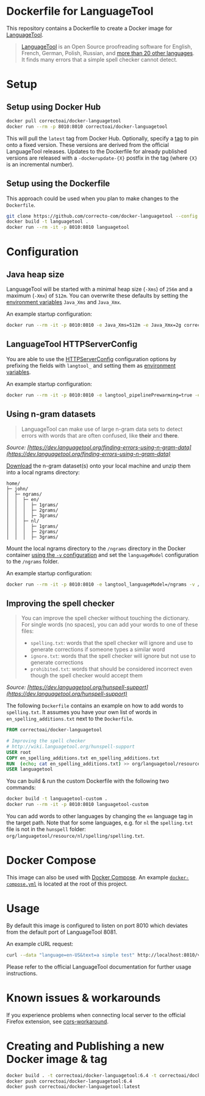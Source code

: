 # Dockerfile for LanguageTool
This repository contains a Dockerfile to create a Docker image for [LanguageTool](https://github.com/languagetool-org/languagetool).

> [LanguageTool](https://www.languagetool.org/) is an Open Source proofreading software for English, French, German, Polish, Russian, and [more than 20 other languages](https://languagetool.org/languages/). It finds many errors that a simple spell checker cannot detect.

# Setup

## Setup using Docker Hub

```sh
docker pull correctoai/docker-languagetool
docker run --rm -p 8010:8010 correctoai/docker-languagetool
```

This will pull the `latest` tag from Docker Hub. Optionally, specify a [tag](https://hub.docker.com/r/correctoai/docker-languagetool/tags) to pin onto a fixed version. These versions are derived from the official LanguageTool releases. Updates to the Dockerfile for already published versions are released with a `-dockerupdate-{X}` postfix in the tag (where `{X}` is an incremental number).

## Setup using the Dockerfile
This approach could be used when you plan to make changes to the `Dockerfile`.

```sh
git clone https://github.com/correcto-com/docker-languagetool --config core.autocrlf=input
docker build -t languagetool .
docker run --rm -it -p 8010:8010 languagetool
```

# Configuration

## Java heap size
LanguageTool will be started with a minimal heap size (`-Xms`) of `256m` and a maximum (`-Xmx`) of `512m`. You can overwrite these defaults by setting the [environment variables](https://docs.docker.com/engine/reference/commandline/run/#set-environment-variables--e---env---env-file) `Java_Xms` and `Java_Xmx`.

An example startup configuration:

```sh
docker run --rm -it -p 8010:8010 -e Java_Xms=512m -e Java_Xmx=2g correctoai/docker-languagetool
```

## LanguageTool HTTPServerConfig
You are able to use the [HTTPServerConfig](https://languagetool.org/development/api/org/languagetool/server/HTTPServerConfig.html) configuration options by prefixing the fields with `langtool_` and setting them as [environment variables](https://docs.docker.com/engine/reference/commandline/run/#set-environment-variables--e---env---env-file).

An example startup configuration:

```sh
docker run --rm -it -p 8010:8010 -e langtool_pipelinePrewarming=true -e Java_Xms=1g -e Java_Xmx=2g correctoai/docker-languagetool
```

## Using n-gram datasets
> LanguageTool can make use of large n-gram data sets to detect errors with words that are often confused, like __their__ and __there__.

*Source: [https://dev.languagetool.org/finding-errors-using-n-gram-data](https://dev.languagetool.org/finding-errors-using-n-gram-data)*

[Download](http://languagetool.org/download/ngram-data/) the n-gram dataset(s) onto your local machine and unzip them into a local ngrams directory:

```
home/
├─ john/
│  ├─ ngrams/
│  │  ├─ en/
│  │  │  ├─ 1grams/
│  │  │  ├─ 2grams/
│  │  │  ├─ 3grams/
│  │  ├─ nl/
│  │  │  ├─ 1grams/
│  │  │  ├─ 2grams/
│  │  │  ├─ 3grams/
```

Mount the local ngrams directory to the `/ngrams` directory in the Docker container [using the `-v` configuration](https://docs.docker.com/engine/reference/commandline/container_run/#read-only) and set the `languageModel` configuration to the `/ngrams` folder.

An example startup configuration:

```sh
docker run --rm -it -p 8010:8010 -e langtool_languageModel=/ngrams -v /home/john/ngrams:/ngrams:ro correctoai/docker-languagetool
```

## Improving the spell checker

> You can improve the spell checker without touching the dictionary. For single words (no spaces), you can add your words to one of these files:
> * `spelling.txt`: words that the spell checker will ignore and use to generate corrections if someone types a similar word
> * `ignore.txt`: words that the spell checker will ignore but not use to generate corrections
> * `prohibited.txt`: words that should be considered incorrect even though the spell checker would accept them

*Source: [https://dev.languagetool.org/hunspell-support](https://dev.languagetool.org/hunspell-support)*

The following `Dockerfile` contains an example on how to add words to `spelling.txt`. It assumes you have your own list of words in `en_spelling_additions.txt` next to the `Dockerfile`.

```dockerfile
FROM correctoai/docker-languagetool

# Improving the spell checker
# http://wiki.languagetool.org/hunspell-support
USER root
COPY en_spelling_additions.txt en_spelling_additions.txt
RUN  (echo; cat en_spelling_additions.txt) >> org/languagetool/resource/en/hunspell/spelling.txt
USER languagetool
```

You can build & run the custom Dockerfile with the following two commands:

```sh
docker build -t languagetool-custom .
docker run --rm -it -p 8010:8010 languagetool-custom
```

You can add words to other languages by changing the `en` language tag in the target path. Note that for some languages, e.g. for `nl` the `spelling.txt` file is not in the `hunspell` folder: `org/languagetool/resource/nl/spelling/spelling.txt`.

# Docker Compose

This image can also be used with [Docker Compose](https://docs.docker.com/compose/). An example [`docker-compose.yml`](docker-compose.yml) is located at the root of this project.

# Usage
By default this image is configured to listen on port 8010 which deviates from the default port of LanguageTool 8081.

An example cURL request:

```sh
curl --data "language=en-US&text=a simple test" http://localhost:8010/v2/check
```

Please refer to the official LanguageTool documentation for further usage instructions.

# Known issues & workarounds

If you experience problems when connecting local server to the official Firefox extension, see [cors-workaround](cors-workaround/).

# Creating and Publishing a new Docker image & tag

```sh
docker build . -t correctoai/docker-languagetool:6.4 -t correctoai/docker-languagetool:latest
docker push correctoai/docker-languagetool:6.4
docker push correctoai/docker-languagetool:latest
```